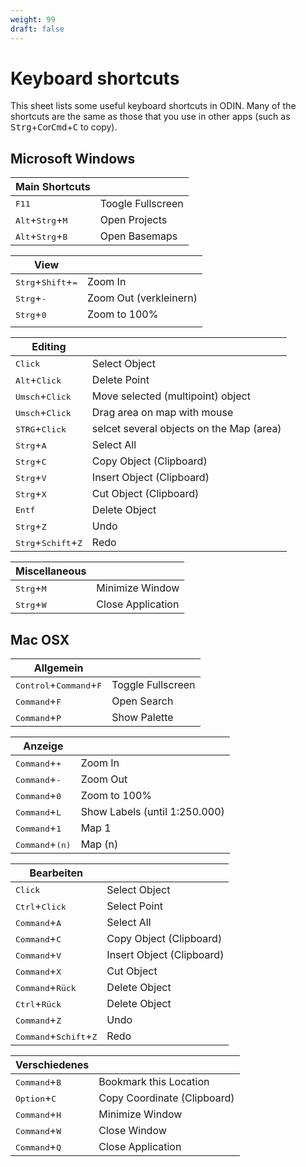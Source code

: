 ```yaml
---
weight: 99
draft: false
---
```


# Keyboard shortcuts

This sheet lists some useful keyboard shortcuts in ODIN. Many of the shortcuts are the same as those that you use in other apps (such as <kbd>Strg</kbd>+<kbd>C</kbd>or<kbd>Cmd</kbd>+<kbd>C</kbd>  to copy).

## Microsoft Windows

| Main Shortcuts               |             							|
| ---------------------------- | -------------------------------------- |
| <kbd>F11</kbd>             					| Toogle Fullscreen 	|
| <kbd>Alt</kbd>+<kbd>Strg</kbd>+<kbd>M</kbd>   | Open Projects 		|
| <kbd>Alt</kbd>+<kbd>Strg</kbd>+<kbd>B</kbd> 	| Open Basemaps		 	|


| View                                          |                                |
| --------------------------------------------- | ------------------------------ |
| <kbd>Strg</kbd>+<kbd>Shift</kbd>+<kbd>=</kbd> | Zoom In         				 |
| <kbd>Strg</kbd>+<kbd>-</kbd> 					| Zoom Out (verkleinern)         |
| <kbd>Strg</kbd>+<kbd>0</kbd>                  | Zoom to 100%                   |
|                                               |                                |

| Editing                                     |                                 	  |
| ---------------------------------------------- | ---------------------------------- |
| <kbd>Click</kbd>                               | Select Object            		  |
| <kbd>Alt</kbd>+<kbd>Click</kbd>                | Delete Point              		  |
| <kbd>Umsch</kbd>+<kbd>Click</kbd>              | Move selected (multipoint) object  |
| <kbd>Umsch</kbd>+<kbd>Click</kbd>              | Drag area on map with mouse		  |
| <kbd>STRG</kbd>+<kbd>Click</kbd> | selcet several objects on the Map (area)	|
| <kbd>Strg</kbd>+<kbd>A</kbd>                   | Select All           			  |
| <kbd>Strg</kbd>+<kbd>C</kbd>                   | Copy Object (Clipboard)     		  |
| <kbd>Strg</kbd>+<kbd>V</kbd>                   | Insert Object (Clipboard)    	  |
| <kbd>Strg</kbd>+<kbd>X</kbd>                   | Cut Object (Clipboard)			  |
| <kbd>Entf</kbd>              				     | Delete Object            		  |
| <kbd>Strg</kbd>+<kbd>Z</kbd>                   | Undo                    			  |
| <kbd>Strg</kbd>+<kbd>Schift</kbd>+<kbd>Z</kbd> | Redo           			   		  |

| Miscellaneous                |                            |
| ---------------------------- | -------------------------- |
| <kbd>Strg</kbd>+<kbd>M</kbd> | Minimize Window            |
| <kbd>Strg</kbd>+<kbd>W</kbd> | Close Application          |

## Mac OSX

| Allgemein                                          |                  |
| -------------------------------------------------- | ---------------- |
| <kbd>Control</kbd>+<kbd>Command</kbd>+<kbd>F</kbd> | Toggle Fullscreen |
| <kbd>Command</kbd>+<kbd>F</kbd>                    | Open Search    |
| <kbd>Command</kbd>+<kbd>P</kbd>                    | Show Palette   |

| Anzeige                           |                                    |
| --------------------------------- | ---------------------------------- |
| <kbd>Command</kbd>+<kbd>+</kbd>   | Zoom In                      |
| <kbd>Command</kbd>+<kbd>-</kbd>   | Zoom Out                      |
| <kbd>Command</kbd>+<kbd>0</kbd>   | Zoom to 100%                  |
| <kbd>Command</kbd>+<kbd>L</kbd>   | Show Labels (until 1:250.000) |
| <kbd>Command</kbd>+<kbd>1</kbd>   | Map 1                         |
| <kbd>Command</kbd>+<kbd>(n)</kbd> | Map (n)                       |

| Bearbeiten                                        |                                 |
| ------------------------------------------------- | ------------------------------- |
| <kbd>Click</kbd>                                  | Select Object               |
| <kbd>Ctrl</kbd>+<kbd>Click</kbd>                  | Select Point                  |
| <kbd>Command</kbd>+<kbd>A</kbd>                   | Select All                  |
| <kbd>Command</kbd>+<kbd>C</kbd>                   | Copy Object (Clipboard)        |
| <kbd>Command</kbd>+<kbd>V</kbd>                   | Insert Object (Clipboard)      |
| <kbd>Command</kbd>+<kbd>X</kbd>                   | Cut Object  |
| <kbd>Command</kbd>+<kbd>Rück</kbd>                | Delete Object                 |
| <kbd>Ctrl</kbd>+<kbd>Rück</kbd>                   | Delete Object                  |
| <kbd>Command</kbd>+<kbd>Z</kbd>                   | Undo                      |
| <kbd>Command</kbd>+<kbd>Schift</kbd>+<kbd>Z</kbd> | Redo                |

| Verschiedenes                   |                                      |
| ------------------------------- | ------------------------------------ |
| <kbd>Command</kbd>+<kbd>B</kbd> | Bookmark this Location               |
| <kbd>Option</kbd>+<kbd>C</kbd>  | Copy Coordinate (Clipboard)         |
| <kbd>Command</kbd>+<kbd>H</kbd> | Minimize Window              |
| <kbd>Command</kbd>+<kbd>W</kbd> | Close Window                        |
| <kbd>Command</kbd>+<kbd>Q</kbd>  | Close Application                  |
